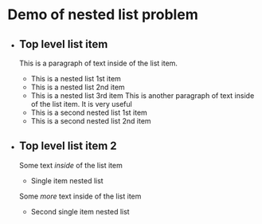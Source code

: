 # Demo of nested list problem

 - ## Top level list item
   This is a paragraph of text inside of the list item.
   - This is a nested list 1st item
   - This is a nested list 2nd item
   - This is a nested list 3rd item
   This is another paragraph of text inside of the list item.
   It is very useful
   - This is a second nested list 1st item
   - This is a second nested list 2nd item

 - ## Top level list item 2

   Some text *inside* of the list item

   - Single item nested list

   Some _more_ text inside of the list item

   - Second single item nested list
